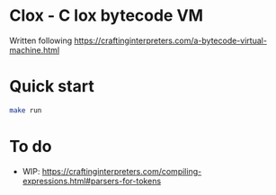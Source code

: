# Clox - C lox bytecode VM

Written following https://craftinginterpreters.com/a-bytecode-virtual-machine.html

# Quick start
```sh
make run
```

# To do
- WIP: https://craftinginterpreters.com/compiling-expressions.html#parsers-for-tokens

